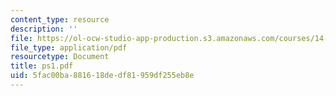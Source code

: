 ```yaml
---
content_type: resource
description: ''
file: https://ol-ocw-studio-app-production.s3.amazonaws.com/courses/14-20-industrial-organization-and-public-policy-spring-2003/5fac00ba881618dedf81959df255eb8e_ps1.pdf
file_type: application/pdf
resourcetype: Document
title: ps1.pdf
uid: 5fac00ba-8816-18de-df81-959df255eb8e
---
```

